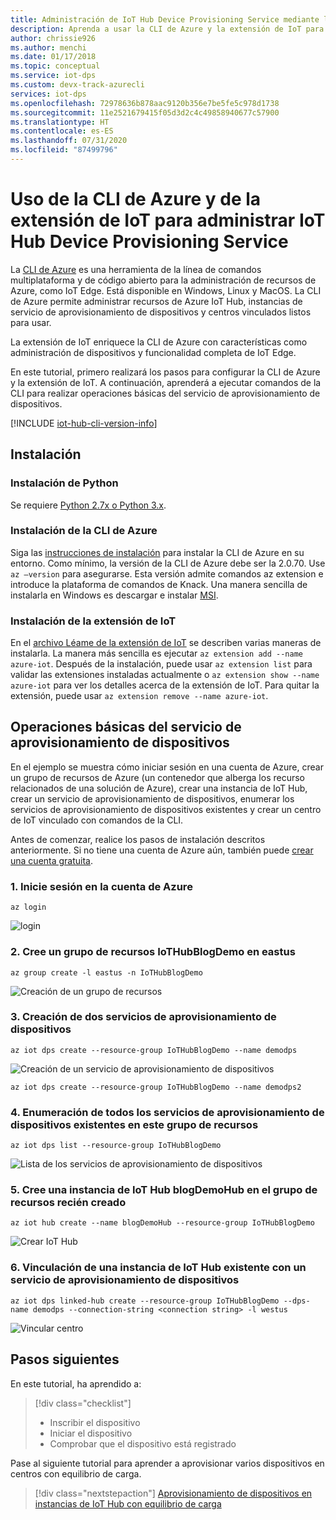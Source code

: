 ```yaml
---
title: Administración de IoT Hub Device Provisioning Service mediante la CLI de Azure y la extensión de IoT
description: Aprenda a usar la CLI de Azure y la extensión de IoT para administrar IoT Hub Device Provisioning Service (DPS)
author: chrissie926
ms.author: menchi
ms.date: 01/17/2018
ms.topic: conceptual
ms.service: iot-dps
ms.custom: devx-track-azurecli
services: iot-dps
ms.openlocfilehash: 72978636b878aac9120b356e7be5fe5c978d1738
ms.sourcegitcommit: 11e2521679415f05d3d2c4c49858940677c57900
ms.translationtype: HT
ms.contentlocale: es-ES
ms.lasthandoff: 07/31/2020
ms.locfileid: "87499796"
---
```

# <a name="how-to-use-azure-cli-and-the-iot-extension-to-manage-the-iot-hub-device-provisioning-service"></a>Uso de la CLI de Azure y de la extensión de IoT para administrar IoT Hub Device Provisioning Service

La [CLI de Azure](https://docs.microsoft.com/cli/azure?view=azure-cli-latest) es una herramienta de la línea de comandos multiplataforma y de código abierto para la administración de recursos de Azure, como IoT Edge. Está disponible en Windows, Linux y MacOS. La CLI de Azure permite administrar recursos de Azure IoT Hub, instancias de servicio de aprovisionamiento de dispositivos y centros vinculados listos para usar.

La extensión de IoT enriquece la CLI de Azure con características como administración de dispositivos y funcionalidad completa de IoT Edge.

En este tutorial, primero realizará los pasos para configurar la CLI de Azure y la extensión de IoT. A continuación, aprenderá a ejecutar comandos de la CLI para realizar operaciones básicas del servicio de aprovisionamiento de dispositivos. 

[!INCLUDE [iot-hub-cli-version-info](../../includes/iot-hub-cli-version-info.md)]

## <a name="installation"></a>Instalación 

### <a name="install-python"></a>Instalación de Python

Se requiere [Python 2.7x o Python 3.x](https://www.python.org/downloads/).

### <a name="install-the-azure-cli"></a>Instalación de la CLI de Azure

Siga las [instrucciones de instalación](https://docs.microsoft.com/cli/azure/install-azure-cli?view=azure-cli-latest) para instalar la CLI de Azure en su entorno. Como mínimo, la versión de la CLI de Azure debe ser la 2.0.70. Use `az –version` para asegurarse. Esta versión admite comandos az extension e introduce la plataforma de comandos de Knack. Una manera sencilla de instalarla en Windows es descargar e instalar [MSI](https://aka.ms/InstallAzureCliWindows).

### <a name="install-iot-extension"></a>Instalación de la extensión de IoT

En el [archivo Léame de la extensión de IoT](https://github.com/Azure/azure-iot-cli-extension) se describen varias maneras de instalarla. La manera más sencilla es ejecutar `az extension add --name azure-iot`. Después de la instalación, puede usar `az extension list` para validar las extensiones instaladas actualmente o `az extension show --name azure-iot` para ver los detalles acerca de la extensión de IoT. Para quitar la extensión, puede usar `az extension remove --name azure-iot`.


## <a name="basic-device-provisioning-service-operations"></a>Operaciones básicas del servicio de aprovisionamiento de dispositivos

En el ejemplo se muestra cómo iniciar sesión en una cuenta de Azure, crear un grupo de recursos de Azure (un contenedor que alberga los recurso relacionados de una solución de Azure), crear una instancia de IoT Hub, crear un servicio de aprovisionamiento de dispositivos, enumerar los servicios de aprovisionamiento de dispositivos existentes y crear un centro de IoT vinculado con comandos de la CLI. 

Antes de comenzar, realice los pasos de instalación descritos anteriormente. Si no tiene una cuenta de Azure aún, también puede [crear una cuenta gratuita](https://azure.microsoft.com/free/?v=17.39a). 


### <a name="1-log-in-to-the-azure-account"></a>1. Inicie sesión en la cuenta de Azure
  
```azurecli
az login
```

![login](./media/how-to-manage-dps-with-cli/login.jpg)

### <a name="2-create-a-resource-group-iothubblogdemo-in-eastus"></a>2. Cree un grupo de recursos IoTHubBlogDemo en eastus

```azurecli
az group create -l eastus -n IoTHubBlogDemo
```

![Creación de un grupo de recursos](./media/how-to-manage-dps-with-cli/create-resource-group.jpg)


### <a name="3-create-two-device-provisioning-services"></a>3. Creación de dos servicios de aprovisionamiento de dispositivos

```azurecli
az iot dps create --resource-group IoTHubBlogDemo --name demodps
```

![Creación de un servicio de aprovisionamiento de dispositivos](./media/how-to-manage-dps-with-cli/create-dps.jpg)

```azurecli
az iot dps create --resource-group IoTHubBlogDemo --name demodps2
```

### <a name="4-list-all-the-existing-device-provisioning-services-under-this-resource-group"></a>4. Enumeración de todos los servicios de aprovisionamiento de dispositivos existentes en este grupo de recursos

```azurecli
az iot dps list --resource-group IoTHubBlogDemo
```

![Lista de los servicios de aprovisionamiento de dispositivos](./media/how-to-manage-dps-with-cli/list-dps.jpg)


### <a name="5-create-an-iot-hub-blogdemohub-under-the-newly-created-resource-group"></a>5. Cree una instancia de IoT Hub blogDemoHub en el grupo de recursos recién creado

```azurecli
az iot hub create --name blogDemoHub --resource-group IoTHubBlogDemo
```

![Crear IoT Hub](./media/how-to-manage-dps-with-cli/create-hub.jpg)

### <a name="6-link-one-existing-iot-hub-to-a-device-provisioning-service"></a>6. Vinculación de una instancia de IoT Hub existente con un servicio de aprovisionamiento de dispositivos

```azurecli
az iot dps linked-hub create --resource-group IoTHubBlogDemo --dps-name demodps --connection-string <connection string> -l westus
```

![Vincular centro](./media/how-to-manage-dps-with-cli/create-hub.jpg)

## <a name="next-steps"></a>Pasos siguientes
En este tutorial, ha aprendido a:

> [!div class="checklist"]
> * Inscribir el dispositivo
> * Iniciar el dispositivo
> * Comprobar que el dispositivo está registrado

Pase al siguiente tutorial para aprender a aprovisionar varios dispositivos en centros con equilibrio de carga. 

> [!div class="nextstepaction"]
> [Aprovisionamiento de dispositivos en instancias de IoT Hub con equilibrio de carga](./tutorial-provision-multiple-hubs.md)
